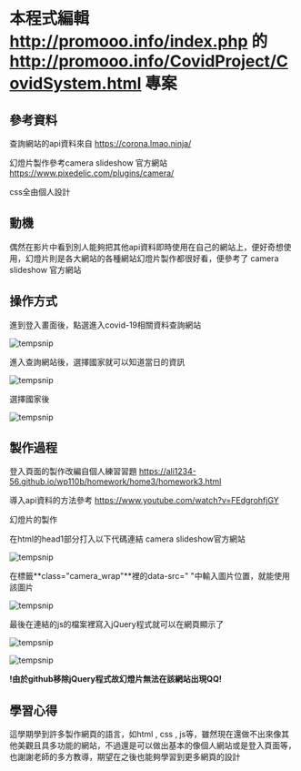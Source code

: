 # 本程式編輯 http://promooo.info/index.php 的 http://promooo.info/CovidProject/CovidSystem.html 專案

## 參考資料

查詢網站的api資料來自 https://corona.lmao.ninja/

幻燈片製作參考camera slideshow 官方網站 https://www.pixedelic.com/plugins/camera/

css全由個人設計


## 動機

偶然在影片中看到別人能夠把其他api資料即時使用在自己的網站上，便好奇想使用，幻燈片則是各大網站的各種網站幻燈片製作都很好看，便參考了 camera slideshow 官方網站

## 操作方式

進到登入畫面後，點選進入covid-19相關資料查詢網站

![tempsnip](https://user-images.githubusercontent.com/99935047/173517184-2c731690-536b-4d0b-a6ab-0e6392fd1316.png)


進入查詢網站後，選擇國家就可以知道當日的資訊

![tempsnip](https://user-images.githubusercontent.com/99935047/173516918-9b8df8b8-3c59-4819-a9c9-a74246189a32.png)

選擇國家後

![tempsnip](https://user-images.githubusercontent.com/99935047/173517540-dd135246-b50b-413f-b61b-e07dbddfae29.png)



## 製作過程

登入頁面的製作改編自個人練習習題 https://ali1234-56.github.io/wp110b/homework/home3/homework3.html

導入api資料的方法參考 https://www.youtube.com/watch?v=FEdgrohfjGY

幻燈片的製作

在html的head1部分打入以下代碼連結 camera slideshow官方網站

![tempsnip](https://user-images.githubusercontent.com/99935047/173519760-ae4155a9-9941-4c9c-aefc-9c1a93fd74be.png)

在標籤**class="camera_wrap"**裡的data-src=" "中輸入圖片位置，就能使用該圖片

![tempsnip](https://user-images.githubusercontent.com/99935047/173520882-49a69ea2-d461-4b98-8653-3546a2bfb20a.png)

最後在連結的js的檔案裡寫入jQuery程式就可以在網頁顯示了

![tempsnip](https://user-images.githubusercontent.com/99935047/173521462-80ff887f-5f75-41ca-8eea-d09ff5bb7034.png)

![tempsnip](https://user-images.githubusercontent.com/99935047/173521854-155cbfb1-5741-4002-a8f1-870783c94973.png)

**!由於github移除jQuery程式故幻燈片無法在該網站出現QQ!**




## 學習心得 

這學期學到許多製作網頁的語言，如html , css , js等，雖然現在還做不出來像其他美觀且具多功能的網站，不過還是可以做出基本的像個人網站或是登入頁面等，也謝謝老師的多方教導，期望在之後也能夠學習到更多網頁的設計

